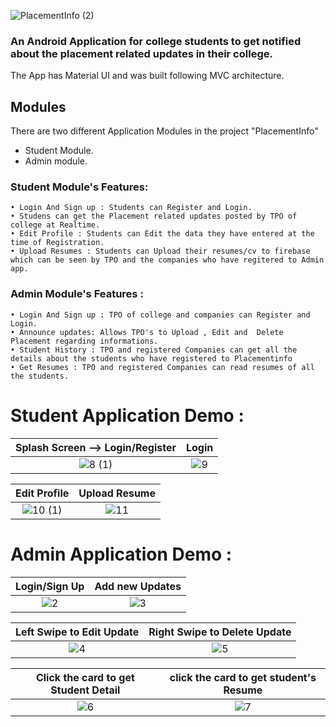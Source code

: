 
![PlacementInfo (2)](https://user-images.githubusercontent.com/72512227/188818842-c8e301ac-2cd3-480e-be9e-0c625c088f07.png)

### An Android Application for college students to get notified about the placement related updates in their college.
The App has Material UI and was built following MVC architecture.

## Modules
There are two different Application Modules in the project "PlacementInfo"
- Student Module. 
- Admin module. 

### Student Module's Features: 
    • Login And Sign up : Students can Register and Login.   
    • Studens can get the Placement related updates posted by TPO of college at Realtime.
    • Edit Profile : Students can Edit the data they have entered at the time of Registration.   
    • Upload Resumes : Students can Upload their resumes/cv to firebase which can be seen by TPO and the companies who have regitered to Admin app.
    
    
### Admin Module's Features :
    • Login And Sign up : TPO of college and companies can Register and Login.
    • Announce updates: Allows TPO's to Upload , Edit and  Delete Placement regarding informations. 
    • Student History : TPO and registered Companies can get all the details about the students who have registered to Placementinfo
    • Get Resumes : TPO and registered Companies can read resumes of all the students.
    
# Student Application Demo :




Splash Screen --> Login/Register          |  Login
:-------------------------:|:-------------------------:
![8 (1)](https://user-images.githubusercontent.com/72512227/188828078-4e9345d1-019a-4c22-b042-6440a479a545.gif)  |   ![9](https://user-images.githubusercontent.com/72512227/188827631-15a2728b-ec2b-4e77-a065-a705ad73804d.gif)




Edit Profile         |           Upload Resume 
:-------------------------:|:-------------------------:
![10 (1)](https://user-images.githubusercontent.com/72512227/188830834-6dbefba6-b6d4-4a54-b475-25ecf3366691.gif)   |   ![11](https://user-images.githubusercontent.com/72512227/188831183-ee1b3c52-c444-454c-ba4e-7c61a29aeac8.gif)



# Admin Application Demo :


 
Login/Sign Up            |   Add new Updates 
:-------------------------:|:-------------------------:
![2](https://user-images.githubusercontent.com/72512227/188834078-1628cfe6-8569-471f-a236-07db3251a5b8.gif)  |  ![3](https://user-images.githubusercontent.com/72512227/188834435-41db8049-9d11-4a14-ae32-7d8a24026b56.gif)


Left Swipe to Edit Update              | Right Swipe to Delete Update
:-------------------------:|:-------------------------:
![4](https://user-images.githubusercontent.com/72512227/188835669-0df7ad5c-819c-40bb-a8bc-bb722ebfe287.gif)  | ![5](https://user-images.githubusercontent.com/72512227/188836406-0e924a7f-aeea-4dc0-8d80-7d6bd407b1d2.gif)


Click the card to get Student Detail             |  click the card to get student's Resume 
:-------------------------:|:-------------------------:
![6](https://user-images.githubusercontent.com/72512227/188837416-bf7012dc-a3cb-4ee5-a2cf-de9e03b5f8ef.gif)  |  ![7](https://user-images.githubusercontent.com/72512227/188837872-1106cada-7e07-4652-8aa6-aa156ced5843.gif)

    
    
   



